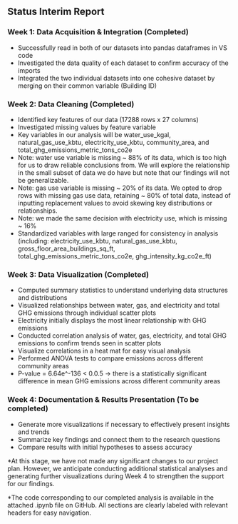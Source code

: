 ## Status Interim Report 

### Week 1: Data Acquisition & Integration (Completed)
- Successfully read in both of our datasets into pandas dataframes in VS code 
- Investigated the data quality of each dataset to confirm accuracy of the imports
- Integrated the two individual datasets into one cohesive dataset by merging on  their common variable (Building ID)
  
### Week 2: Data Cleaning (Completed)
- Identified key features of our data (17288 rows x 27 columns)
- Investigated missing values by feature variable 
- Key variables in our analysis will be water_use_kgal, natural_gas_use_kbtu, electricity_use_kbtu, community_area, and total_ghg_emissions_metric_tons_co2e
- Note: water use variable is missing  ~ 88% of its data, which is too high for us to draw reliable conclusions from. We will explore the relationship in the small subset of data we do have but note that our findings will not be generalizable.
- Note: gas use variable is missing ~ 20% of its data. We opted to drop rows with missing gas use data, retaining ~ 80% of total data, instead of inputting replacement values to avoid skewing key distributions or relationships.
- Note: we made the same decision with electricity use, which is missing ~ 16% 
- Standardized variables with large ranged for consistency in analysis (including: electricity_use_kbtu, natural_gas_use_kbtu, gross_floor_area_buildings_sq_ft, total_ghg_emissions_metric_tons_co2e, ghg_intensity_kg_co2e_ft)

### **Week 3: Data Visualization (Completed)**
- Computed summary statistics to understand underlying data structures and distributions
- Visualized relationships between water, gas, and electricity and total GHG emissions through individual scatter plots
- Electricity initially displays the most linear relationship with GHG emissions 
- Conducted correlation analysis of water, gas, electricity, and total GHG emissions to confirm trends seen in scatter plots
- Visualize correlations in a heat mat for easy visual analysis 
- Performed ANOVA tests to compare emissions across different community areas
- P-value =  6.64e^-136 < 0.0.5 -> there is a statistically significant difference in mean GHG emissions across different community areas

### Week 4: Documentation & Results Presentation (To be completed)
- Generate more visualizations if necessary to effectively present insights and trends
- Summarize key findings and connect them to the research questions
- Compare results with initial hypotheses to assess accuracy

*At this stage, we have not made any significant changes to our project plan. However, we anticipate conducting additional statistical analyses and generating further visualizations during Week 4 to strengthen the support for our findings.

*The code corresponding to our completed analysis is available in the attached .ipynb file on GitHub. All sections are clearly labeled with relevant headers for easy navigation.
